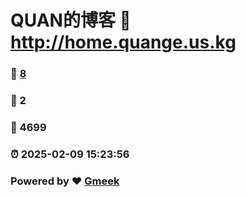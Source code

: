 # QUAN的博客 :link: http://home.quange.us.kg 
### :page_facing_up: [8](http://home.quange.us.kg/tag.html) 
### :speech_balloon: 2 
### :hibiscus: 4699 
### :alarm_clock: 2025-02-09 15:23:56 
### Powered by :heart: [Gmeek](https://github.com/Meekdai/Gmeek)
